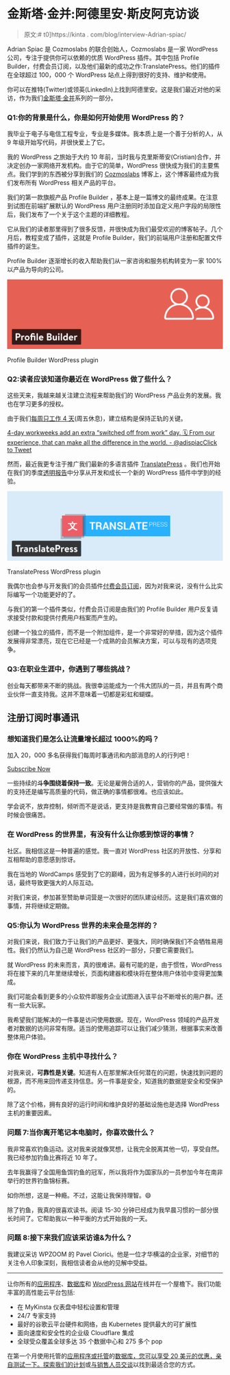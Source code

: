 # 金斯塔·金并:阿德里安·斯皮阿克访谈

> 原文:# t0]https://kinta . com/blog/interview-Adrian-spiac/

Adrian Spiac 是 Cozmoslabs 的联合创始人，Cozmoslabs 是一家 WordPress 公司，专注于提供你可以依赖的优质 WordPress 插件。其中包括 Profile Builder，付费会员订阅，以及他们最新的成功之作:TranslatePress。他们的插件在全球超过 100，000 个 WordPress 站点上得到很好的支持、维护和使用。

你可以在推特(Twitter)或领英(LinkedIn)上找到阿德里安。这是我们最近对他的采访，作为我们[金斯塔·金并](https://kinsta.com/?post_type=post&s=kingpin)系列的一部分。

### Q1:你的背景是什么，你是如何开始使用 WordPress 的？

我毕业于电子与电信工程专业，专业是多媒体。我本质上是一个善于分析的人，从 9 年级开始写代码，并很快爱上了它。

我的 WordPress 之旅始于大约 10 年前，当时我与克里斯蒂安(Cristian)合作，并决定创办一家网络开发机构。由于它的简单，WordPress 很快成为我们的主要焦点。我们学到的东西被分享到我们的 [Cozmoslabs](https://www.cozmoslabs.com/) 博客上，这个博客最终成为我们发布所有 WordPress 相关产品的平台。

我们的第一款旗舰产品 Profile Builder ，基本上是一篇博文的最终成果。在注意到试图在前端扩展默认的 WordPress 用户注册同时添加自定义用户字段的局限性后，我们发布了一个关于这个主题的详细教程。

它从我们的读者那里得到了很多反馈，并很快成为我们最受欢迎的博客帖子。几个月后，教程变成了插件，这就是 Profile Builder，我们的前端用户注册和配置文件插件的诞生。

Profile Builder 逐渐增长的收入帮助我们从一家咨询和服务机构转变为一家 100%以产品为导向的公司。

[![Profile Builder WordPress plugin](img/adffe6d79e35becc1f4eff60a8d047fa.png)](https://wordpress.org/plugins/profile-builder/)

Profile Builder WordPress plugin



### Q2:读者应该知道你最近在 WordPress 做了些什么？

这些天来，我越来越关注建立流程来帮助我们的 WordPress 产品业务的发展。我也在学习更多的授权。

由于我们[每周只工作 4 天](https://www.cozmoslabs.com/67767-growing-wordpress-business-4-day-workweek)(周五休息)，建立结构是保持正轨的关键。

[4-day workweeks add an extra “switched off from work” day. 🗓️ From our experience, that can make all the difference in the world. - @adispiacClick to Tweet](https://twitter.com/intent/tweet?url=https%3A%2F%2Fkinsta.com%2Fblog%2Finterview-adrian-spiac%2F&via=kinsta&text=4-day+workweeks+add+an+extra+%E2%80%9Cswitched+off+from+work%E2%80%9D+day.+%F0%9F%97%93%EF%B8%8F+From+our+experience%2C+that+can+make+all+the+difference+in+the+world.+-+%40adispiac&hashtags=startups%2Cremotework)

然而，最近我更专注于推广我们最新的多语言插件 [TranslatePress](https://translatepress.com/) 。我们也开始在我们的季度[透明报告](https://translatepress.com/category/transparency-reports/)中分享从开发和成长一个新的 WordPress 插件中学到的经验。

[![TranslatePress WordPress plugin](img/d53076afccbe4983d78daebfb007512a.png)](https://wordpress.org/plugins/translatepress-multilingual/)

TranslatePress WordPress plugin



我偶尔也会参与开发我们的会员插件[付费会员订阅](https://www.cozmoslabs.com/wordpress-paid-member-subscriptions/)，因为对我来说，没有什么比实际编写一个功能更好的了。

与我们的第一个插件类似，付费会员订阅是由我们的 Profile Builder 用户反复请求接受付款和提供付费用户档案而产生的。

创建一个独立的插件，而不是一个附加组件，是一个非常好的举措，因为这个插件发展得非常漂亮，现在它已经是一个成熟的会员解决方案，可以与现有的选项竞争。

### Q3:在职业生涯中，你遇到了哪些挑战？

创业每天都带来不断的挑战。我很幸运能成为一个伟大团队的一员，并且有两个商业伙伴一直支持我。这并不意味着一切都是彩虹和蝴蝶。

## 注册订阅时事通讯



### 想知道我们是怎么让流量增长超过 1000%的吗？

加入 20，000 多名获得我们每周时事通讯和内部消息的人的行列吧！

[Subscribe Now](#newsletter)

一些持续的**斗争围绕着保持一致**。无论是雇佣合适的人，营销你的产品，提供强大的支持还是编写高质量的代码，做正确的事情都很难。也应该如此。

学会说不，放弃控制，倾听而不是说话，更支持是我教育自己要经常做的事情。有时候会很痛苦。

### 在 WordPress 的世界里，有没有什么让你感到惊讶的事情？

社区。我相信这是一种普遍的感觉。我一直对 WordPress 社区的开放性、分享和互相帮助的意愿感到惊讶。

我在当地的 WordCamps 感受到了它的巅峰，因为有足够多的人进行长时间的对话，最终导致更强大的人际互动。

对我们来说，参加甚至赞助单词营是一次很好的团队建设经历。这是我们喜欢做的事情，并将继续定期做。

### Q5:你认为 WordPress 世界的未来会是怎样的？

对我们来说，我们致力于让我们的产品更好、更强大，同时确保我们不会牺牲易用性。我们仍然认为自己是 WordPress 社区的一部分，只要它需要我们。

就 WordPress 的未来而言，真的很难讲。最有可能的是，由于惯性，WordPress 将在接下来的几年里继续增长，页面构建器和模块将在整体用户体验中变得更加集成。

我们可能会看到更多的小众软件即服务企业试图进入该平台不断增长的用户群。还有一些大玩家。

我希望我们能解决的一件事是访问使用数据。现在，WordPress 领域的产品开发者对数据的访问非常有限。适当的使用追踪可以让我们减少猜测，根据事实来改善整体用户体验。

### 你在 WordPress 主机中寻找什么？

对我来说，**可靠性是关键**。知道有人在那里解决任何潜在的问题，快速找到问题的根源，而不用来回传递支持信息。另一件事是安全，知道我的数据是安全和受保护的。

除了这个价格，拥有良好的运行时间和维护良好的基础设施也是选择 WordPress 主机的重要因素。

### 问题 7:当你离开笔记本电脑时，你喜欢做什么？

我非常喜欢钓鱼运动。这对我来说就像冥想，让我完全脱离其他一切，享受自然。我已经参加钓鱼比赛将近 10 年了。

去年我赢得了全国用鱼饵钓鱼的冠军，所以我将作为国家队的一员参加今年在南非举行的世界钓鱼锦标赛。

如你所想，这是一种瘾。不过，这能让我保持理智。😄

除了钓鱼，我真的很喜欢读书。阅读 15-30 分钟已经成为我早晨习惯的一部分很长时间了。它帮助我以一种平衡的方式开始我的一天。

### 问题 8:接下来我们应该采访谁&为什么？

我建议采访 WPZOOM 的 Pavel Ciorici。他是一位才华横溢的企业家，对细节的关注令人印象深刻，我相信读者会从他的见解中受益。

* * *

让你所有的[应用程序](https://kinsta.com/application-hosting/)、[数据库](https://kinsta.com/database-hosting/)和 [WordPress 网站](https://kinsta.com/wordpress-hosting/)在线并在一个屋檐下。我们功能丰富的高性能云平台包括:

*   在 MyKinsta 仪表盘中轻松设置和管理
*   24/7 专家支持
*   最好的谷歌云平台硬件和网络，由 Kubernetes 提供最大的可扩展性
*   面向速度和安全性的企业级 Cloudflare 集成
*   全球受众覆盖全球多达 35 个数据中心和 275 多个 pop

在第一个月使用托管的[应用程序或托管](https://kinsta.com/application-hosting/)的[数据库，您可以享受 20 美元的优惠，亲自测试一下。探索我们的](https://kinsta.com/database-hosting/)[计划](https://kinsta.com/plans/)或[与销售人员交谈](https://kinsta.com/contact-us/)以找到最适合您的方式。